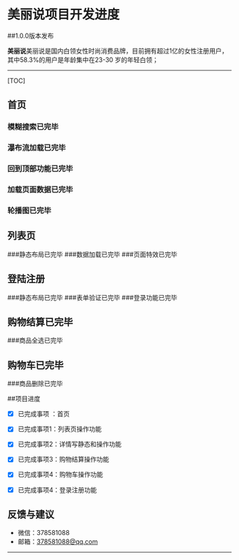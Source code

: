# 美丽说项目开发进度
##1.0.0版本发布

**美丽说**美丽说是国内白领女性时尚消费品牌，目前拥有超过1亿的女性注册用户，其中58.3%的用户是年龄集中在23-30 岁的年轻白领；

-------------------

[TOC]
 
## 首页
### 模糊搜索已完毕
### 瀑布流加载已完毕
### 回到顶部功能已完毕
### 加载页面数据已完毕
### 轮播图已完毕
## 列表页
###静态布局已完毕
###数据加载已完毕
###页面特效已完毕
## 登陆注册
###静态布局已完毕
###表单验证已完毕
###登录功能已完毕
## 购物结算已完毕
###商品全选已完毕
## 购物车已完毕
###商品删除已完毕

##项目进度


- [x] 已完成事项  ：首页
- [x] 已完成事项1：列表页操作功能
- [x] 已完成事项2：详情写静态和操作功能
- [x] 已完成事项3：购物结算操作功能
- [x] 已完成事项4：购物车操作功能
- [x] 已完成事项4：登录注册功能





## 反馈与建议
- 微信：378581088
- 邮箱：378581088@qq.com

---------

